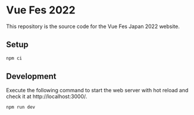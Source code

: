 # Vue Fes 2022

This repository is the source code for the Vue Fes Japan 2022 website.

## Setup

```bash
npm ci
```

## Development

Execute the following command to start the web server with hot reload and check it at http://localhost:3000/.

```bash
npm run dev
```
